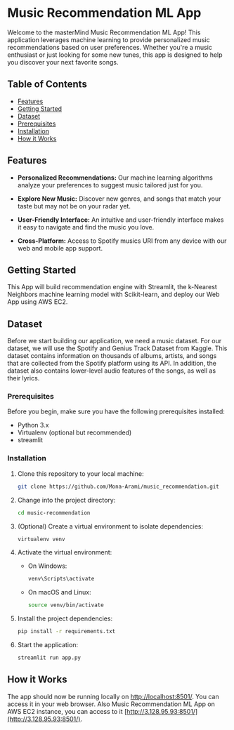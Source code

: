 # Music Recommendation ML App

Welcome to the masterMind Music Recommendation ML App! This application leverages machine learning to provide personalized music recommendations based on user preferences. Whether you're a music enthusiast or just looking for some new tunes, this app is designed to help you discover your next favorite songs.

## Table of Contents
- [Features](#features)
- [Getting Started](#getting-started)
- [Dataset](#dataset)
- [Prerequisites](#prerequisites)
- [Installation](#installation)
- [How it Works](#how-it-works)

## Features

- **Personalized Recommendations:** Our machine learning algorithms analyze your preferences to suggest music tailored just for you.

- **Explore New Music:** Discover new genres, and songs that match your taste but may not be on your radar yet.

- **User-Friendly Interface:** An intuitive and user-friendly interface makes it easy to navigate and find the music you love.

- **Cross-Platform:** Access to Spotify musics URI from any device with our web and mobile app support.

## Getting Started

This App will build recommendation engine with Streamlit, the k-Nearest Neighbors machine learning model with Scikit-learn, and deploy our Web App using AWS EC2.

## Dataset

Before we start building our application, we need a music dataset. For our dataset, we will use the Spotify and Genius Track Dataset from Kaggle. This dataset contains information on thousands of albums, artists, and songs that are collected from the Spotify platform using its API. In addition, the dataset also contains lower-level audio features of the songs, as well as their lyrics.

### Prerequisites

Before you begin, make sure you have the following prerequisites installed:

- Python 3.x
- Virtualenv (optional but recommended)
- streamlit

### Installation

1. Clone this repository to your local machine:

   ```bash
   git clone https://github.com/Mona-Arami/music_recommendation.git
   ```

2. Change into the project directory:

   ```bash
   cd music-recommendation
   ```

3. (Optional) Create a virtual environment to isolate dependencies:

   ```bash
   virtualenv venv
   ```

4. Activate the virtual environment:

   - On Windows:

     ```bash
     venv\Scripts\activate
     ```

   - On macOS and Linux:

     ```bash
     source venv/bin/activate
     ```

5. Install the project dependencies:

   ```bash
   pip install -r requirements.txt
   ```

6. Start the application:

   ```bash
   streamlit run app.py
   ```
## How it Works

The app should now be running locally on [http://localhost:8501/](http://localhost:8501/). You can access it in your web browser.
Also Music Recommendation ML App on AWS EC2 instance, you can access to it [http://3.128.95.93:8501/](http://3.128.95.93:8501/).